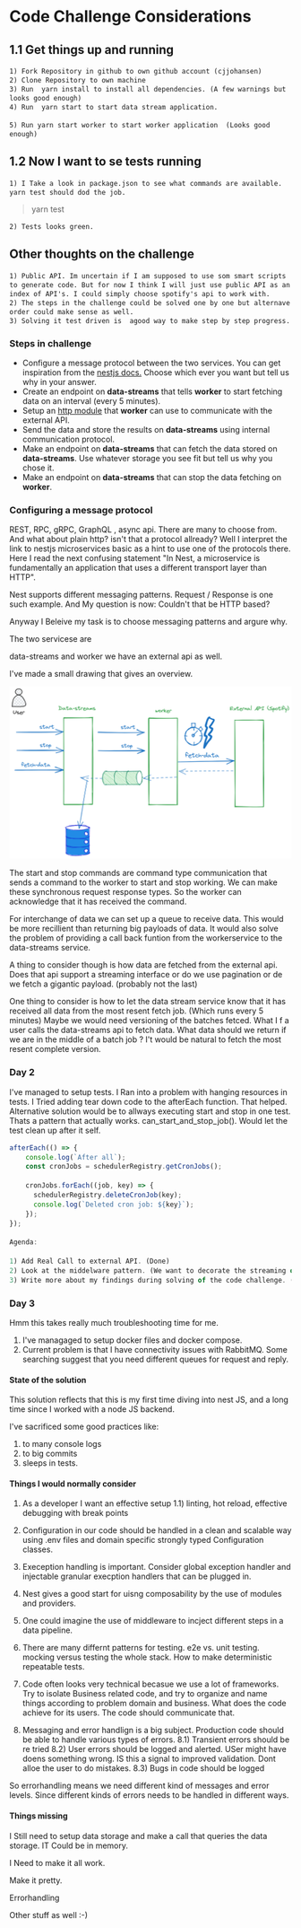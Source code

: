
# Code Challenge Considerations

## 1.1 Get things up and running

    1) Fork Repository in github to own github account (cjjohansen)
    2) Clone Repository to own machine
    3) Run  yarn install to install all dependencies. (A few warnings but looks good enough)
    4) Run  yarn start to start data stream application.

    5) Run yarn start worker to start worker application  (Looks good enough)
 
  ## 1.2 Now I want to se tests running    

    1) I Take a look in package.json to see what commands are available. yarn test should dod the job.

> yarn test

    2) Tests looks green. 



 ## Other thoughts on the challenge


    1) Public API. Im uncertain if I am supposed to use som smart scripts to generate code. But for now I think I will just use public API as an index of API's. I could simply choose spotify's api to work with.
    2) The steps in the challenge could be solved one by one but alternave order could make sense as well.
    3) Solving it test driven is  agood way to make step by step progress. 


    
### Steps in challenge
- Configure a message protocol between the two services. You can get inspiration from the [nestjs docs.](https://docs.nestjs.com/microservices/basics) Choose which ever you want but tell us why in your answer.
- Create an endpoint on **data-streams** that tells **worker** to start fetching data on an interval (every 5 minutes).
- Setup an [http module](https://docs.nestjs.com/techniques/http-module) that **worker** can use to communicate with the external API.
- Send the data and store the results on **data-streams** using internal communication protocol.
- Make an endpoint on **data-streams** that can fetch the data stored on **data-streams**. Use whatever storage you see fit but tell us why you chose it.
- Make an endpoint on **data-streams** that can stop the data fetching on **worker**.


### Configuring a message protocol

REST, RPC, gRPC, GraphQL , async api. There are many to choose from. And what about plain http? isn't that a protocol allready? Well I interpret the link to nestjs microservices basic as a hint to use one of the protocols there.
Here I read the next confusing statement "In Nest, a microservice is fundamentally an application that uses a different transport layer than HTTP".

Nest supports different messaging patterns. Request / Response is one such example. And My question is now: Couldn't that be HTTP based? 

Anyway I Beleive my task is to choose messaging patterns and argure why.

The two servicese are 

data-streams and worker we have an external api as well.

I've made a small drawing that gives an overview.

![services](./documentation/images/services.png)


The start and stop commands are command type communication that sends a command to the worker to start and stop working. We can make these synchronous request response types. So the worker can acknowledge that it has received the command.

For interchange of data we can set up a queue to receive data. This would be more recillient than returning big payloads of data. It would also solve the problem of providing a call back funtion from the workerservice to the data-streams service.

A thing to consider though is how data are fetched from the external api. Does that api support a streaming interface or do we use pagination or de we fetch a gigantic payload. (probably not the last) 

One thing to consider is how to let the data stream service know that it has received all data from the most resent fetch job. (Which runs every 5 minutes)
Maybe we would need versioning of the batches fetced. What I f a user calls the data-streams api to fetch data. What data should we return if we are in the middle of a batch job ? I't would be natural to fetch the most resent complete version.

### Day 2

I've managed to setup tests. I Ran into a problem with hanging resources in tests. 
I Tried adding tear down code to the afterEach function. That helped.
Alternative solution would be to allways executing start and stop in one test. Thats a pattern that actually works. can_start_and_stop_job(). Would let the test clean up after it self. 

```typescript
afterEach(() => {
    console.log(`After all`);
    const cronJobs = schedulerRegistry.getCronJobs();

    cronJobs.forEach((job, key) => {
      schedulerRegistry.deleteCronJob(key);
      console.log(`Deleted cron job: ${key}`);
    });
});

Agenda:

1) Add Real Call to external API. (Done)
2) Look at the middelware pattern. (We want to decorate the streaming of raw data with other functionality that could possibly be injected as middelware in our data pipeline).
3) Write more about my findings during solving of the code challenge. (Done)

```


### Day 3

Hmm this takes really much troubleshooting time for me.

 1) I've managaged to setup docker files and docker compose.
 2) Current problem is that I have connectivity issues with RabbitMQ. Some searching suggest that you need different queues for request and reply.
 
#### State of the solution

This solution reflects that this is my first time diving into nest JS, and a long time since I worked with a node JS backend. 

I've sacrificed some good practices like:

  1) to many console logs
  2) to big commits
  3) sleeps in tests.

#### Things I would normally consider

  1) As a developer I want an effective setup
  1.1) linting, hot reload, effective debugging with break points
  2) Configuration in our code should be handled in a clean and scalable way using .env files and domain specific strongly typed Configuration classes.
  3) Exeception handling is important. Consider global exception handler and injectable granular execption handlers that can be plugged in.
  4) Nest gives a good start for uisng composability by the use of modules and providers.
  5) One could imagine the use of middleware to incject different steps in a data pipeline.
  6) There are many differnt patterns for testing. e2e vs. unit testing. mocking versus testing the whole stack. How to make deterministic repeatable tests.
  7) Code often looks very technical becasue we use a lot of frameworks. Try to isolate Business related code, and try to organize and name things according to problem domain and business. What does the code achieve for its users. The code should communicate that.

  8) Messaging and error handlign is a big subject.  Production code should be able to handle various types of errors.
  8.1) Transient errors should be re tried
  8.2) User errors should be logged and alerted. USer might have doens something wrong. IS this a signal to improved validation. Dont alloe the user to do mistakes.
  8.3) Bugs in code should be logged

  So errorhandling means we need different kind of messages and error levels. Since different kinds of errors needs to be handled in different ways.


#### Things missing

I Still need to setup data storage and make a call that queries the data storage. IT Could be in memory.

I Need to make it all work.

Make it pretty.

Errorhandling

Other stuff as well :-)














